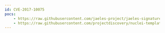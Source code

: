 ```yaml
---
id: CVE-2017-10075
pocs:
    - https://raw.githubusercontent.com/jaeles-project/jaeles-signatures/master/cves/oracle-webcenter-xss-cve-2017-10075.yaml
    - https://raw.githubusercontent.com/projectdiscovery/nuclei-templates/master/cves/CVE-2017-10075.yaml
---
```

